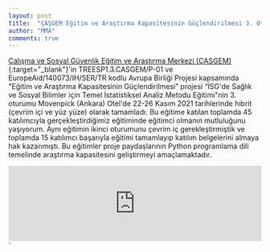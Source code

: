 ```yaml
---
layout: post
title:  "ÇAŞGEM Eğitim ve Araştırma Kapasitesinin Güçlendirilmesi 3. Oturumu"
author: "MMA"
comments: true
---
```


[Çalışma ve Sosyal Güvenlik Eğitim ve Araştırma Merkezi (ÇASGEM)](https://www.casgemeuproject.org/){:target="_blank"}'in TREESP1.3.CASGEM/P-01 ve EuropeAid/140073/IH/SER/TR kodlu Avrupa Birliği Projesi kapsamında "Eğitim ve Araştırma Kapasitesinin Güçlendirilmesi” projesi “İSG'de Sağlık ve Sosyal Bilimler için Temel İstatistiksel Analiz Metodu Eğitimi"nin 3. oturumu Movenpick (Ankara) Otel'de 22-26 Kasım 2021 tarihlerinde hibrit (çevrim içi ve yüz yüze) olarak tamamladı. Bu eğitime katılan toplamda 45 katılımcıyla gerçekleştirdiğimiz eğitiminde eğitimci olmanın mutluluğunu yaşıyorum. Aynı eğitimin ikinci oturumunu çevrim iç gerekleştirmiştik ve toplamda 15 katılımcı başarıyla eğitimi tamamlayıp katılım belgelerini almaya hak kazanmıştı. Bu eğitimler proje paydaşlarının Python programlama dili temelinde araştırma kapasitesini geliştirmeyi amaçlamaktadır.

<iframe class="slideshow-iframe" src="https://mmuratarat.github.io/turkish/slides/my-pics1.html"
style="width:100%" frameborder="0" scrolling="no" onload="resizeIframe(this)"></iframe>`

